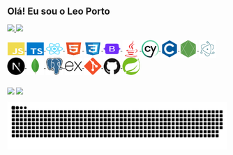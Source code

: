 ## Olá! Eu sou o Leo Porto
 <div>
  <a href="https://github.com/leoportogtr86">
  <img height="180em" src="https://github-readme-stats.vercel.app/api?username=leoportogtr86&show_icons=true&theme=dracula&include_all_commits=true&count_private=true"/>
  <img height="180em" src="https://github-readme-stats.vercel.app/api/top-langs/?username=leoportogtr86&layout=compact&langs_count=7&theme=dracula"/>
</div>
 
 
<div style="display: inline_block"><br>
  <img align="center" alt="Leo-Js" height="30" width="40" src="https://raw.githubusercontent.com/devicons/devicon/master/icons/javascript/javascript-plain.svg">
  <img align="center" alt="Leo-Ts" height="30" width="40" src="https://raw.githubusercontent.com/devicons/devicon/master/icons/typescript/typescript-plain.svg">
  <img align="center" alt="Leo-React" height="30" width="40" src="https://raw.githubusercontent.com/devicons/devicon/master/icons/react/react-original.svg">
  <img align="center" alt="Leo-HTML" height="30" width="40" src="https://raw.githubusercontent.com/devicons/devicon/master/icons/html5/html5-original.svg">
  <img align="center" alt="Leo-CSS" height="30" width="40" src="https://raw.githubusercontent.com/devicons/devicon/master/icons/css3/css3-original.svg">
  <img align="center" alt="Leo-CSS" height="30" width="40" src="https://raw.githubusercontent.com/devicons/devicon/master/icons/bootstrap/bootstrap-plain.svg">
  <img align="center" alt="Leo-CSS" height="40" width="40" src="https://raw.githubusercontent.com/devicons/devicon/master/icons/java/java-plain.svg">
  <img align="center" alt="Leo-CSS" height="40" width="40" src="https://github.com/devicons/devicon/blob/master/icons/cypressio/cypressio-original.svg">
  <img align="center" alt="Leo-CSS" height="40" width="40" src="https://raw.githubusercontent.com/devicons/devicon/master/icons/c/c-plain.svg">
  <img align="center" alt="Leo-CSS" height="40" width="40" src="https://raw.githubusercontent.com/devicons/devicon/master/icons/nodejs/nodejs-plain.svg">
  <img align="center" alt="Leo-CSS" height="40" width="40" src="https://raw.githubusercontent.com/devicons/devicon/master/icons/electron/electron-original.svg">
  <img align="center" alt="Leo-CSS" height="40" width="40" src="https://github.com/devicons/devicon/raw/master/icons/nextjs/nextjs-original.svg">
  <img align="center" alt="Leo-CSS" height="40" width="40" src="https://github.com/devicons/devicon/raw/master/icons/mongodb/mongodb-original.svg">
  <img align="center" alt="Leo-CSS" height="40" width="40" src="https://github.com/devicons/devicon/raw/master/icons/postgresql/postgresql-original.svg">
  <img align="center" alt="Leo-CSS" height="40" width="40" src="https://github.com/devicons/devicon/raw/master/icons/express/express-original.svg">
  <img align="center" alt="Leo-CSS" height="40" width="40" src="https://github.com/devicons/devicon/raw/master/icons/git/git-original.svg">
  <img align="center" alt="Leo-CSS" height="40" width="40" src="https://github.com/devicons/devicon/raw/master/icons/github/github-original.svg"> 
  <img align="center" alt="Leo-CSS" height="40" width="40" src="https://github.com/devicons/devicon/blob/master/icons/spring/spring-original.svg"> 
  
</div>
  
  ##
 
<div> 
  
  <a href = "mailto:leonardoreisporto@gmail.com"><img src="https://img.shields.io/badge/-Gmail-%23333?style=for-the-badge&logo=gmail&logoColor=white" target="_blank"></a>
  <a href="https://www.linkedin.com/in/leoportogtr/" target="_blank"><img src="https://img.shields.io/badge/-LinkedIn-%230077B5?style=for-the-badge&logo=linkedin&logoColor=white" target="_blank"></a> 
 
  ![Snake animation](https://github.com/leoportogtr86/leoportogtr86/blob/output/github-contribution-grid-snake.svg)
 
</div>
